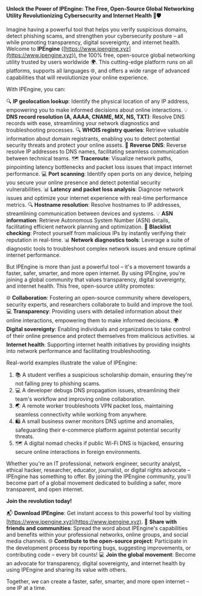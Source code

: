 **Unlock the Power of IPEngine: The Free, Open-Source Global Networking Utility Revolutionizing Cybersecurity and Internet Health 🚀🛡️**

Imagine having a powerful tool that helps you verify suspicious domains, detect phishing scams, and strengthen your cybersecurity posture – all while promoting transparency, digital sovereignty, and internet health. Welcome to **IPEngine** ([https://www.ipengine.xyz](https://www.ipengine.xyz)), the 100% free, open-source global networking utility trusted by users worldwide 🌍. This cutting-edge platform runs on all platforms, supports all languages 🌐, and offers a wide range of advanced capabilities that will revolutionize your online experience.

With IPEngine, you can:

🔍 **IP geolocation lookup**: Identify the physical location of any IP address, empowering you to make informed decisions about online interactions.
💡 **DNS record resolution (A, AAAA, CNAME, MX, NS, TXT)**: Resolve DNS records with ease, streamlining your network diagnostics and troubleshooting processes.
🔍 **WHOIS registry queries**: Retrieve valuable information about domain registrants, enabling you to detect potential security threats and protect your online assets.
🔄 **Reverse DNS**: Reverse resolve IP addresses to DNS names, facilitating seamless communication between technical teams.
🗺️ **Traceroute**: Visualize network paths, pinpointing latency bottlenecks and packet loss issues that impact internet performance.
💻 **Port scanning**: Identify open ports on any device, helping you secure your online presence and detect potential security vulnerabilities.
📊 **Latency and packet loss analysis**: Diagnose network issues and optimize your internet experience with real-time performance metrics.
🔍 **Hostname resolution**: Resolve hostnames to IP addresses, streamlining communication between devices and systems.
💡 **ASN information**: Retrieve Autonomous System Number (ASN) details, facilitating efficient network planning and optimization.
🚫 **Blacklist checking**: Protect yourself from malicious IPs by instantly verifying their reputation in real-time.
📊 **Network diagnostics tools**: Leverage a suite of diagnostic tools to troubleshoot complex network issues and ensure optimal internet performance.

But IPEngine is more than just a powerful tool – it's a movement towards a faster, safer, smarter, and more open internet. By using IPEngine, you're joining a global community that values transparency, digital sovereignty, and internet health. This free, open-source utility promotes:

🌐 **Collaboration**: Fostering an open-source community where developers, security experts, and researchers collaborate to build and improve the tool.
💻 **Transparency**: Providing users with detailed information about their online interactions, empowering them to make informed decisions.
🌍 **Digital sovereignty**: Enabling individuals and organizations to take control of their online presence and protect themselves from malicious activities.
📊 **Internet health**: Supporting internet health initiatives by providing insights into network performance and facilitating troubleshooting.

Real-world examples illustrate the value of IPEngine:

1.  📚 A student verifies a suspicious scholarship domain, ensuring they're not falling prey to phishing scams.
2.  💻 A developer debugs DNS propagation issues, streamlining their team's workflow and improving online collaboration.
3.  🌏 A remote worker troubleshoots VPN packet loss, maintaining seamless connectivity while working from anywhere.
4.  🛍️ A small business owner monitors DNS uptime and anomalies, safeguarding their e-commerce platform against potential security threats.
5.  🗺️ A digital nomad checks if public Wi-Fi DNS is hijacked, ensuring secure online interactions in foreign environments.

Whether you're an IT professional, network engineer, security analyst, ethical hacker, researcher, educator, journalist, or digital rights advocate – IPEngine has something to offer. By joining the IPEngine community, you'll become part of a global movement dedicated to building a safer, more transparent, and open internet.

**Join the revolution today!**

📬 **Download IPEngine**: Get instant access to this powerful tool by visiting [https://www.ipengine.xyz](https://www.ipengine.xyz).
💬 **Share with friends and communities**: Spread the word about IPEngine's capabilities and benefits within your professional networks, online groups, and social media channels.
🌐 **Contribute to the open-source project**: Participate in the development process by reporting bugs, suggesting improvements, or contributing code – every bit counts!
💻 **Join the global movement**: Become an advocate for transparency, digital sovereignty, and internet health by using IPEngine and sharing its value with others.

Together, we can create a faster, safer, smarter, and more open internet – one IP at a time.
